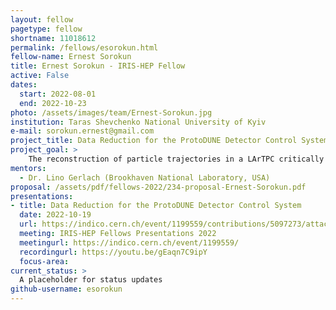 ```yaml
---
layout: fellow
pagetype: fellow
shortname: 11018612
permalink: /fellows/esorokun.html
fellow-name: Ernest Sorokun
title: Ernest Sorokun - IRIS-HEP Fellow
active: False
dates:
  start: 2022-08-01
  end: 2022-10-23
photo: /assets/images/team/Ernest-Sorokun.jpg
institution: Taras Shevchenko National University of Kyiv
e-mail: sorokun.ernest@gmail.com
project_title: Data Reduction for the ProtoDUNE Detector Control System
project_goal: >
    The reconstruction of particle trajectories in a LArTPC critically relies on understanding the conditions under which the data was taken such as temperature, purity and pressure of the LAr, or the high voltage between the wire planes. One use case of this data is to exclude periods of unstable high voltage (from short cuts, power cuts, etc. . . ) for further data analysis. Currently, these unstable periods are identified as cases where the system resistance is lower than a hand-picked value. My project is to create an algorithm which can improve this filtering system using an unsupervised Machine Learning approach (e.g. Anomaly Detection).
mentors:
  - Dr. Lino Gerlach (Brookhaven National Laboratory, USA)
proposal: /assets/pdf/fellows-2022/234-proposal-Ernest-Sorokun.pdf
presentations:
- title: Data Reduction for the ProtoDUNE Detector Control System
  date: 2022-10-19
  url: https://indico.cern.ch/event/1199559/contributions/5097273/attachments/2531409/4355499/ernest_irishep_presentation.pdf
  meeting: IRIS-HEP Fellows Presentations 2022
  meetingurl: https://indico.cern.ch/event/1199559/
  recordingurl: https://youtu.be/gEaqn7C9ipY
  focus-area:
current_status: >
  A placeholder for status updates
github-username: esorokun
---
```


